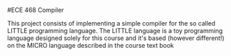 #ECE 468 Compiler

This project consists of implementing a simple compiler for the so called LITTLE programming language. The LITTLE language is a toy programming language designed solely for this course and it's based (however different!) on the MICRO language described in the course text book

